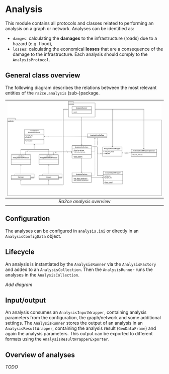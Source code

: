 # Analysis

This module contains all protocols and classes related to performing an analysis on a graph or network.
Analyses can be identified as:
- `damges`: calculating the **damages** to the infrastructure (roads) due to a hazard (e.g. flood),
- `losses`: calculating the economical **losses** that are a consequence of the damage to the infrastructure.
Each analysis should comply to the `AnalysisProtocol`.

## General class overview
The following diagram describes the relations between the most relevant entities of the `ra2ce.analysis` (sub-)package.

| ![ra2ce_analysis_class_diagram.drawio.png](/docs/_diagrams/ra2ce_analysis_class_diagram.drawio.png)| 
|:--:| 
| *Ra2ce analysis overview* |

## Configuration
The analyses can be configured in `analysis.ini` or directly in an `AnalysisConfigData` object.

## Lifecycle
An analysis is instantiated by the `AnalysisRunner` via the `AnalysisFactory` and added to an `AnalysisCollection`.
Then the `AnalysisRunner` runs the analyses in the `AnalysisCollection`.

_Add diagram_

## Input/output
An analysis consumes an `AnalysisInputWrapper`, containing analysis parameters from the configuration, the graph/network and some additional settings.
The `AnalysisRunner` stores the output of an analysis in an `AnalysisResultWrapper`, containing the analysis result (`GeoDataFrame`) and again the analysis parameters.
This output can be exported to different formats using the `AnalysisResultWrapperExporter`.

## Overview of analyses
_TODO_